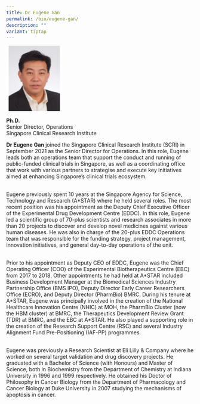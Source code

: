 ```yaml
---
title: Dr Eugene Gan
permalink: /bio/eugene-gan/
description: ""
variant: tiptap
---
```

<div class="isomer-image-wrapper">
<img style="width:150px" height="auto" width="100%" src="/images/Leadership/Senior%20Management/eugene-gan.png">
</div>
<p><strong>Ph.D.</strong>
<br>Senior Director, Operations
<br>Singapore Clinical Research Institute</p>
<p><strong>Dr Eugene Gan</strong> joined the Singapore Clinical Research Institute
(SCRI) in September 2021 as the Senior Director for Operations. In this
role, Eugene leads both an operations team that support the conduct and
running of public-funded clinical trials in Singapore, as well as a coordinating
office that work with various partners to strategise and execute key initiatives
aimed at enhancing Singapore’s clinical trials ecosystem.</p>
<p>
<br>Eugene previously spent 10 years at the Singapore Agency for Science,
Technology and Research (A*STAR) where he held several roles. The most
recent position was his appointment as the Deputy Chief Executive Officer
of the Experimental Drug Development Centre (EDDC). In this role, Eugene
led a scientific group of 70-plus scientists and research associates in
more than 20 projects to discover and develop novel medicines against various
human diseases. He was also in charge of the 20-plus EDDC Operations team
that was responsible for the funding strategy, project management, innovation
initiatives, and general day-to-day operations of the unit.</p>
<p>
<br>Prior to his appointment as Deputy CEO of EDDC, Eugene was the Chief Operating
Officer (COO) of the Experimental Biotherapeutics Centre (EBC) from 2017
to 2018. Other appointments he had held at A*STAR included Business Development
Manager at the Biomedical Sciences Industry Partnership Office (BMS IPO),
Deputy Director Early Career Researchers Office (ECRO), and Deputy Director
(PharmBio) BMRC. During his tenure at A*STAR, Eugene was principally involved
in the creation of the National Healthcare Innovation Centre (NHIC) at
MOH, the PharmBio Cluster (now the HBM cluster) at BMRC, the Therapeutics
Development Review Grant (TDR) at BMRC, and the EBC at A*STAR. He also
played a supporting role in the creation of the Research Support Centre
(RSC) and several Industry Alignment Fund Pre-Positioning (IAF-PP) programmes.</p>
<p>
<br>Eugene was previously a Research Scientist at Eli Lilly &amp; Company
where he worked on several target validation and drug discovery projects.
He graduated with a Bachelor of Science (with Honours) and Master of Science,
both in Biochemistry from the Department of Chemistry at Indiana University
in 1996 and 1999 respectively. He obtained his Doctor of Philosophy in
Cancer Biology from the Department of Pharmacology and Cancer Biology at
Duke University in 2007 studying the mechanisms of apoptosis in cancer.</p>